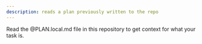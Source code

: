 ```yaml
---
description: reads a plan previously written to the repo
---
```


Read the @PLAN.local.md file in this repository to get context for what your task is.
